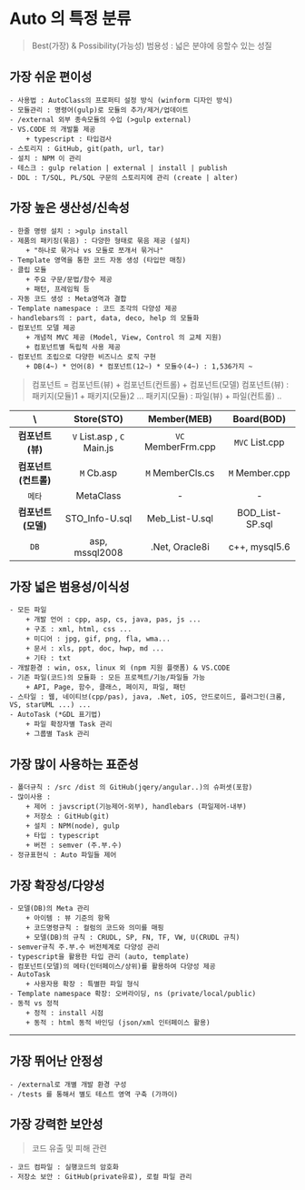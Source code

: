 # Auto 의 특정 분류
> Best(가장) & Possibility(가능성)
> 범용성 : 넓은 분야에 응할수 있는 성질

## 가장 쉬운 편이성
    - 사용법 : AutoClass의 프로퍼티 설정 방식 (winform 디자인 방식)
    - 모듈관리 : 명령어(gulp)로 모듈의 추가/제거/업데이트
    - /external 외부 종속모듈의 수입 (>gulp external)
    - VS.CODE 의 개발툴 제공
        + typescript : 타입검사
    - 스토리지 : GitHub, git(path, url, tar)
    - 설치 : NPM 이 관리
    - 테스크 : gulp relation | external | install | publish 
    - DDL : T/SQL, PL/SQL 구문의 스토리지에 관리 (create | alter)

## 가장 높은 생산성/신속성
    - 한줄 명령 설치 : >gulp install
    - 제품의 패키징(묶음) : 다양한 형태로 묶음 제공 (설치)
        + "하나로 묶거나 vs 모듈로 쪼개서 묶거나"
    - Template 영역을 통한 코드 자동 생성 (타입만 매칭)
    - 클립 모듈 
        + 주요 구문/문법/함수 제공
        + 패턴, 프레임웍 등
    - 자동 코드 생성 : Meta영역과 결합
    - Template namespace : 코드 조각의 다양성 제공
    - handlebars의 : part, data, deco, help 의 모듈화
    - 컴포넌트 모델 제공
        + 개념적 MVC 제공 (Model, View, Control 의 교체 지원)
        + 컴포넌트별 독립적 사용 제공
    - 컴포넌트 조립으로 다양한 비즈니스 로직 구현
        + DB(4~) * 언어(8) * 컴포넌트(12~) * 모듈수(4~) : 1,536가지 ~

> 컴포넌트 = 컴포넌트(뷰) + 컴포넌트(컨트롤) + 컴포넌트(모델) 
> 컴포넌트(뷰) : 패키지(모듈)1 + 패키지(모듈)2 ...
> 패키지(모듈) : 파일(뷰) + 파일(컨트롤) ..

| \           | Store(STO) | Member(MEB) | Board(BOD) |
|:-----------:|:----------:|:-----------:|:----------:|
| **컴포넌트(뷰)** | `V` List.asp , `C` Main.js | `VC` MemberFrm.cpp | `MVC` List.cpp |
| **컴포넌트(컨트롤)** | `M` Cb.asp | `M` MemberCls.cs | `M` Member.cpp |
| `메타` | MetaClass | - | - |
| **컴포넌트(모델)** | STO_Info-U.sql | Meb_List-U.sql | BOD_List-SP.sql |
| `DB` | asp, mssql2008 | .Net, Oracle8i | c++, mysql5.6 |
## 가장 넓은 범용성/이식성

    - 모든 파일
        + 개발 언어 : cpp, asp, cs, java, pas, js ...
        + 구조 : xml, html, css ...
        + 미디어 : jpg, gif, png, fla, wma...
        + 문서 : xls, ppt, doc, hwp, md ...
        + 기타 : txt
    - 개발환경 : win, osx, linux 외 (npm 지원 플랫폼) & VS.CODE
    - 기존 파일(코드)의 모듈화 : 모든 프로젝트/기능/파일들 가능
        + API, Page, 함수, 클래스, 페이지, 파일, 패턴
    - 스타일 : 웹, 네이티브(cpp/pas), java, .Net, iOS, 안드로이드, 플러그인(크롬, VS, starUML ...) ...
    - AutoTask (*GDL 표기법)
        + 파일 확장자별 Task 관리
        + 그룹별 Task 관리


## 가장 많이 사용하는 표준성
    - 폴더규칙 : /src /dist 의 GitHub(jqery/angular..)의 슈퍼셋(포함)
    - 많이사용 : 
        + 제어 : javscript(기능제어-외부), handlebars (파일제어-내부)
        + 저장소 : GitHub(git)
        + 설치 : NPM(node), gulp
        + 타입 : typescript
        + 버전 : semver (주.부.수)
    - 정규표현식 : Auto 파일들 제어


## 가장 확장성/다양성

    - 모델(DB)의 Meta 관리
        + 아이템 : 뷰 기준의 항목
        + 코드명령규칙 : 컬럼의 코드와 의미를 매핑
        + 모델(DB)의 규칙 : CRUDL, SP, FN, TF, VW, U(CRUDL 규칙)
    - semver규칙 주.부.수 버전체계로 다양성 관리
    - typescript을 활용한 타입 관리 (auto, template)    
    - 컴포넌트(모델)의 메타(인터페이스/상위)를 활용하여 다양성 제공
    - AutoTask
        + 사용자용 확장 : 특별한 파일 형식
    - Template namespace 확장: 오버라이딩, ns (private/local/public)
    - 동적 vs 정적  
        + 정적 : install 시점
        + 동적 : html 동적 바인딩 (json/xml 인터페이스 활용)

-----------------------------------------------------------------------

## 가장 뛰어난 안정성
    - /external로 개별 개발 환경 구성
    - /tests 를 통해서 별도 테스트 영역 구축 (가까이)

## 가장 강력한 보안성
> 코드 유출 및 피해 관련

    - 코드 컴파일 : 실행코드의 암호화
    - 저장소 보안 : GitHub(private유료), 로컬 파일 관리